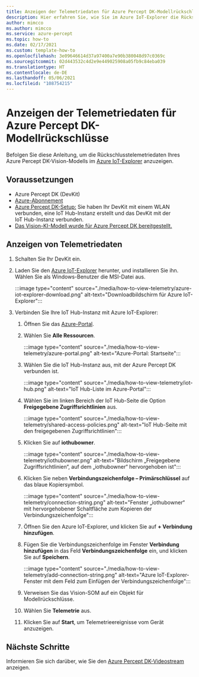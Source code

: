 ```yaml
---
title: Anzeigen der Telemetriedaten für Azure Percept DK-Modellrückschlüsse
description: Hier erfahren Sie, wie Sie im Azure IoT-Explorer die Rückschlusstelemetriedaten Ihres Azure Percept DK-Vision-Modells anzeigen.
author: mimcco
ms.author: mimcco
ms.service: azure-percept
ms.topic: how-to
ms.date: 02/17/2021
ms.custom: template-how-to
ms.openlocfilehash: 3e09646614d37a97400a7e90b380048d97c0369c
ms.sourcegitcommit: 02d443532c4d2e9e449025908a05fb9c84eba039
ms.translationtype: HT
ms.contentlocale: de-DE
ms.lasthandoff: 05/06/2021
ms.locfileid: "108754215"
---
```

# <a name="view-your-azure-percept-dks-model-inference-telemetry"></a>Anzeigen der Telemetriedaten für Azure Percept DK-Modellrückschlüsse

Befolgen Sie diese Anleitung, um die Rückschlusstelemetriedaten Ihres Azure Percept DK-Vision-Modells im [Azure IoT-Explorer](https://github.com/Azure/azure-iot-explorer/releases) anzuzeigen.

## <a name="prerequisites"></a>Voraussetzungen

- Azure Percept DK (DevKit)
- [Azure-Abonnement](https://azure.microsoft.com/free/)
- [Azure Percept DK-Setup:](./quickstart-percept-dk-set-up.md) Sie haben Ihr DevKit mit einem WLAN verbunden, eine IoT Hub-Instanz erstellt und das DevKit mit der IoT Hub-Instanz verbunden.
- [Das Vision-KI-Modell wurde für Azure Percept DK bereitgestellt.](./how-to-deploy-model.md)

## <a name="view-telemetry"></a>Anzeigen von Telemetriedaten

1. Schalten Sie Ihr DevKit ein.

1. Laden Sie den [Azure IoT-Explorer](https://github.com/Azure/azure-iot-explorer/releases) herunter, und installieren Sie ihn. Wählen Sie als Windows-Benutzer die MSI-Datei aus.

    :::image type="content" source="./media/how-to-view-telemetry/azure-iot-explorer-download.png" alt-text="Downloadbildschirm für Azure IoT-Explorer":::

1. Verbinden Sie Ihre IoT Hub-Instanz mit Azure IoT-Explorer:

    1. Öffnen Sie das [Azure-Portal](https://portal.azure.com).

    1. Wählen Sie **Alle Ressourcen**.

        :::image type="content" source="./media/how-to-view-telemetry/azure-portal.png" alt-text="Azure-Portal: Startseite":::

    1. Wählen Sie die IoT Hub-Instanz aus, mit der Azure Percept DK verbunden ist.

        :::image type="content" source="./media/how-to-view-telemetry/iot-hub.png" alt-text="IoT Hub-Liste im Azure-Portal":::

    1. Wählen Sie im linken Bereich der IoT Hub-Seite die Option **Freigegebene Zugriffsrichtlinien** aus.

        :::image type="content" source="./media/how-to-view-telemetry/shared-access-policies.png" alt-text="IoT Hub-Seite mit den freigegebenen Zugriffsrichtlinien":::

    1. Klicken Sie auf **iothubowner**.

        :::image type="content" source="./media/how-to-view-telemetry/iothubowner.png" alt-text="Bildschirm „Freigegebene Zugriffsrichtlinien“, auf dem „iothubowner“ hervorgehoben ist":::

    1. Klicken Sie neben **Verbindungszeichenfolge – Primärschlüssel** auf das blaue Kopiersymbol.

        :::image type="content" source="./media/how-to-view-telemetry/connection-string.png" alt-text="Fenster „iothubowner“ mit hervorgehobener Schaltfläche zum Kopieren der Verbindungszeichenfolge":::

    1. Öffnen Sie den Azure IoT-Explorer, und klicken Sie auf **+ Verbindung hinzufügen**.

    1. Fügen Sie die Verbindungszeichenfolge im Fenster **Verbindung hinzufügen** in das Feld **Verbindungszeichenfolge** ein, und klicken Sie auf **Speichern**.

        :::image type="content" source="./media/how-to-view-telemetry/add-connection-string.png" alt-text="Azure IoT-Explorer-Fenster mit dem Feld zum Einfügen der Verbindungszeichenfolge":::

    1. Verweisen Sie das Vision-SOM auf ein Objekt für Modellrückschlüsse.

    1. Wählen Sie **Telemetrie** aus.

    1. Klicken Sie auf **Start**, um Telemetrieereignisse vom Gerät anzuzeigen.

## <a name="next-steps"></a>Nächste Schritte
Informieren Sie sich darüber, wie Sie den [Azure Percept DK-Videostream](./how-to-view-video-stream.md) anzeigen.